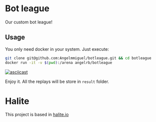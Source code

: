 # Bot league

Our custom bot league!

## Usage

You only need docker in your system. Just execute:

```sh
git clone git@github.com:Angelmmiguel/botleague.git && cd botleague
docker run -it -v $(pwd):/arena angelrb/botleague
```

[![asciicast](https://asciinema.org/a/9ndkcmdzjbqrhlhyq9r5xyw8b.png)](https://asciinema.org/a/9ndkcmdzjbqrhlhyq9r5xyw8b)

Enjoy it. All the replays will be store in `result` folder.

# Halite

This project is based in [halite.io](https://halite.io)

